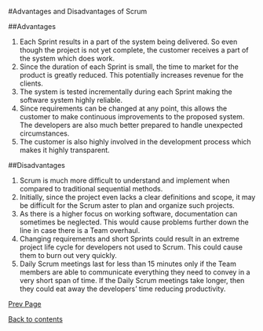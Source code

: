 #Advantages and Disadvantages of Scrum

##Advantages

1.	Each Sprint results in a part of the system being delivered. So even though the project is not yet complete, the customer receives a part of the system which does work.
2.	Since the duration of each Sprint is small, the time to market for the product is greatly reduced. This potentially increases revenue for the clients.
3.	The system is tested incrementally during each Sprint making the software system highly reliable.
4.	Since requirements can be changed at any point, this allows the customer to make continuous improvements to the proposed system. The developers are also much better prepared to handle unexpected circumstances.
5.	The customer is also highly involved in the development process which makes it highly transparent.
 
##Disadvantages

1.	Scrum is much more difficult to understand and implement when compared to traditional sequential methods.
2.	Initially, since the project even lacks a clear definitions and scope, it may be difficult for the Scrum aster to plan and organize such projects.
3.	As there is a higher focus on working software, documentation can sometimes be neglected. This would cause problems further down the line in case there is a Team overhaul.
4.	Changing requirements and short Sprints could result in an extreme project life cycle for developers not used to Scrum. This could cause them to burn out very quickly.
5.	Daily Scrum meetings last for less than 15 minutes only if the Team members are able to communicate everything they need to convey in a very short span of time. If the Daily Scrum meetings take longer, then they could eat away the developers’ time reducing productivity.

[Prev Page]() 

 [Back to contents](https://github.com/Krithika-Balan2290/Scrum/blob/master/README.md)

